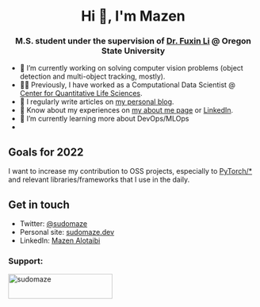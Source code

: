 <h1 align="center">Hi 👋, I'm Mazen</h1>
<h3 align="center">M.S. student under the supervision of <a href="https://web.engr.oregonstate.edu/~lif/">Dr. Fuxin Li</a> @ Oregon State University</h3>

- 🔭 I’m currently working on solving computer vision problems (object detection and multi-object tracking, mostly).
- 👨‍💻 Previously, I have worked as a Computational Data Scientist @ [Center for Quantitative Life Sciences](https://cqls.oregonstate.edu/).
- 📝 I regularly write articles on [my personal blog](https://sudomaze.dev).
- 📄 Know about my experiences on [my about me page](https://sudomaze.dev/about) or [LinkedIn](https://linkedin.com/in/sudomaze).
- 🌱 I’m currently learning more about DevOps/MLOps
- 
## Goals for 2022

I want to increase my contribution to OSS projects, especially to [PyTorch/\*](https://github.com/pytorch) and relevant libraries/frameworks that I use in the daily.

## Get in touch

- Twitter: [@sudomaze](https://twitter.com/sudomaze)
- Personal site: [sudomaze.dev](https://sudomaze.dev)
- LinkedIn: [Mazen Alotaibi](https://linkedin.com/in/sudomaze)


### Support:
<p><a href="https://www.buymeacoffee.com/sudomaze"> <img align="left" src="https://cdn.buymeacoffee.com/buttons/v2/default-yellow.png" height="50" width="210" alt="sudomaze" /></a></p><br><br>


